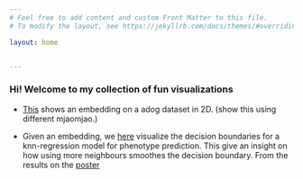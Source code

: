 ```yaml
---
# Feel free to add content and custom Front Matter to this file.
# To modify the layout, see https://jekyllrb.com/docs/themes/#overriding-theme-defaults

layout: home


---
```



###   Hi! Welcome to my collection of fun visualizations

- [This](./dog2d.html) shows an embedding on a adog dataset in 2D. (show this using different mjaomjao.)


- Given an embedding, we [here](./knn_pheno_pred.html) visualize the decision boundaries for a knn-regression model for phenotype prediction. This give an insight on how using more neighbours smoothes the decision boundary. From the results on the [poster](./poster.pdf) 




